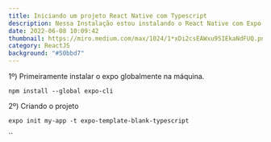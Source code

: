 ```yaml
---
title: Iniciando um projeto React Native com Typescript
description: Nessa Instalação estou instalando o React Native com Expo
date: 2022-06-08 10:09:42
thumbnail: https://miro.medium.com/max/1024/1*xDi2csEAWxu95IEkaNdFUQ.png
category: ReactJS
background: "#50bbd7"
---
```

1º) Primeiramente instalar o expo globalmente na máquina.

`npm install --global expo-cli`

2º) Criando o projeto

`expo init my-app -t expo-template-blank-typescript`

``